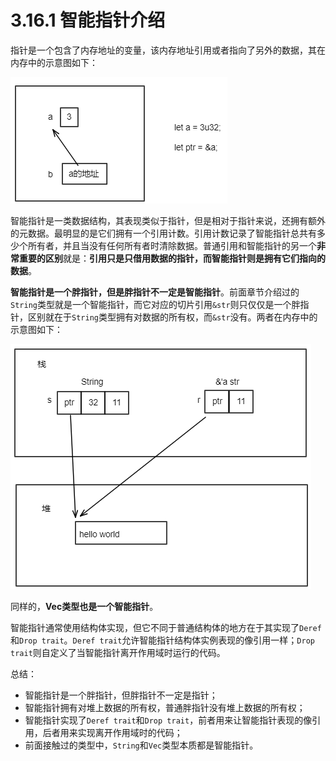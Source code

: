 # 3.16.1 智能指针介绍

指针是一个包含了内存地址的变量，该内存地址引用或者指向了另外的数据，其在内存中的示意图如下：

![注释](.././assets/18.png)

智能指针是一类数据结构，其表现类似于指针，但是相对于指针来说，还拥有额外的元数据。最明显的是它们拥有一个引用计数。引用计数记录了智能指针总共有多少个所有者，并且当没有任何所有者时清除数据。普通引用和智能指针的另一个**非常重要的区别**就是：**引用只是只借用数据的指针，而智能指针则是拥有它们指向的数据**。

**智能指针是一个胖指针，但是胖指针不一定是智能指针**。前面章节介绍过的```String```类型就是一个智能指针，而它对应的切片引用```&str```则只仅仅是一个胖指针，区别就在于```String```类型拥有对数据的所有权，而```&str```没有。两者在内存中的示意图如下：

![注释](.././assets/19.png)

同样的，**Vec类型也是一个智能指针**。

智能指针通常使用结构体实现，但它不同于普通结构体的地方在于其实现了```Deref```和```Drop trait```。```Deref trait```允许智能指针结构体实例表现的像引用一样；```Drop trait```则自定义了当智能指针离开作用域时运行的代码。

总结：
- 智能指针是一个胖指针，但胖指针不一定是指针；
- 智能指针拥有对堆上数据的所有权，普通胖指针没有堆上数据的所有权；
- 智能指针实现了```Deref trait```和```Drop trait```，前者用来让智能指针表现的像引用，后者用来实现离开作用域时的代码；
- 前面接触过的类型中，```String```和```Vec```类型本质都是智能指针。
